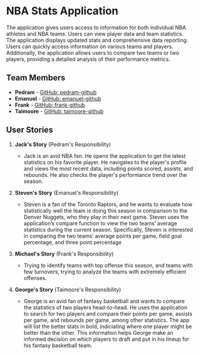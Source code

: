 # NBA Stats Application
The application gives users access to information for both individual NBA athletes and NBA teams. Users can view player data and team statistics. The application displays updated stats and comprehensive data reporting. Users can quickly access information on various teams and players. Additionally, the application allows users to compare two teams or two players, providing a detailed analysis of their performance metrics.
## Team Members

- **Pedram** - [GitHub: pedram-github](https://github.com/PedYekt)
- **Emanuel** - [GitHub: emanuel-github](https://github.com/EmanuelGrillone)
- **Frank** - [GitHub: frank-github](https://github.com/Frank-ZH04)
- **Taimoore** - [GitHub: taimoore-github](https://github.com/TYousaf63)

## User Stories

1. **Jack's Story** (Pedram's Responsibility)
    - Jack is an avid NBA fan. He opens the application to get the latest statistics on his favorite player. He navigates to the player's profile and views the most recent data, including points scored, assists, and rebounds. He also checks the player's performance trend over the season.

2. **Steven's Story** (Emanuel's Responsibility)
    - Steven is a fan of the Toronto Raptors, and he wants to evaluate how statistically well the team is doing this season in comparison to the Denver Nuggets, who they play in their next game. Steven uses the application’s compare function to view the two teams’ average statistics during the current season. Specifically, Steven is interested in comparing the two teams’ average points per game, field goal percentage, and three point percentage

3. **Michael's Story** (Frank's Responsibility)
    - Trying to identify teams with top offense this season, and teams with few turnovers, trying to analyze the teams with extremely efficient offenses.

4. **George's Story** (Taimoore's Responsibility)
    - George is an avid fan of fantasy basketball and wants to compare the statistics of two players head-to-head. He uses the application to search for two players and compare their points per game, assists per game, and rebounds per game, among other statistics. The app will list the better stats in bold, indiciating where one player might be better than the other. This information helps George make an informed decision on which players to draft and put in his lineup for his fantasy basketball team.
